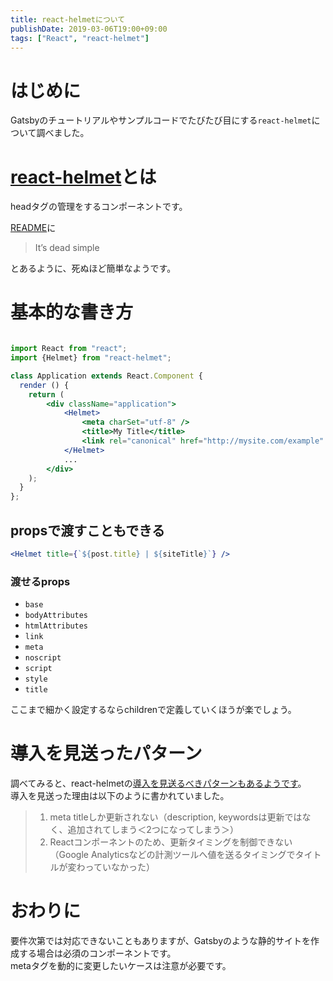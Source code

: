 ```yaml
---
title: react-helmetについて
publishDate: 2019-03-06T19:00+09:00
tags: ["React", "react-helmet"]
---
```


# はじめに

Gatsbyのチュートリアルやサンプルコードでたびたび目にする`react-helmet`について調べました。

# [react-helmet](https://github.com/nfl/react-helmet)とは

headタグの管理をするコンポーネントです。

[README](https://github.com/nfl/react-helmet#react-helmet)に

> It’s dead simple

とあるように、死ぬほど簡単なようです。

# 基本的な書き方

```jsx

import React from "react";
import {Helmet} from "react-helmet";

class Application extends React.Component {
  render () {
    return (
        <div className="application">
            <Helmet>
                <meta charSet="utf-8" />
                <title>My Title</title>
                <link rel="canonical" href="http://mysite.com/example" />
            </Helmet>
            ...
        </div>
    );
  }
};
```

## propsで渡すこともできる

```jsx
<Helmet title={`${post.title} | ${siteTitle}`} />
```

### 渡せるprops

- `base`
- `bodyAttributes`
- `htmlAttributes`
- `link`
- `meta`
- `noscript`
- `script`
- `style`
- `title`

ここまで細かく設定するならchildrenで定義していくほうが楽でしょう。


# 導入を見送ったパターン

調べてみると、react-helmetの[導入を見送るべきパターンもあるようです](https://techblog.lclco.com/entry/2018/10/31/200000)。  
導入を見送った理由は以下のように書かれていました。

> 1. meta titleしか更新されない（description, keywordsは更新ではなく、追加されてしまう＜2つになってしまう＞）
> 2. Reactコンポーネントのため、更新タイミングを制御できない（Google Analyticsなどの計測ツールへ値を送るタイミングでタイトルが変わっていなかった）

# おわりに

要件次第では対応できないこともありますが、Gatsbyのような静的サイトを作成する場合は必須のコンポーネントです。  
metaタグを動的に変更したいケースは注意が必要です。
